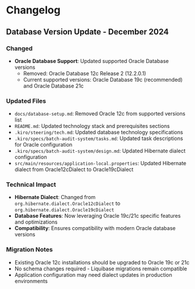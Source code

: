 # Changelog

## Database Version Update - December 2024

### Changed
- **Oracle Database Support**: Updated supported Oracle Database versions
  - Removed: Oracle Database 12c Release 2 (12.2.0.1)
  - Current supported versions: Oracle Database 19c (recommended) and Oracle Database 21c
  
### Updated Files
- `docs/database-setup.md`: Removed Oracle 12c from supported versions list
- `README.md`: Updated technology stack and prerequisites sections
- `.kiro/steering/tech.md`: Updated database technology specifications
- `.kiro/specs/batch-audit-system/tasks.md`: Updated task descriptions for Oracle configuration
- `.kiro/specs/batch-audit-system/design.md`: Updated Hibernate dialect configuration
- `src/main/resources/application-local.properties`: Updated Hibernate dialect from Oracle12cDialect to Oracle19cDialect

### Technical Impact
- **Hibernate Dialect**: Changed from `org.hibernate.dialect.Oracle12cDialect` to `org.hibernate.dialect.Oracle19cDialect`
- **Database Features**: Now leveraging Oracle 19c/21c specific features and optimizations
- **Compatibility**: Ensures compatibility with modern Oracle database versions

### Migration Notes
- Existing Oracle 12c installations should be upgraded to Oracle 19c or 21c
- No schema changes required - Liquibase migrations remain compatible
- Application configuration may need dialect updates in production environments